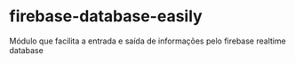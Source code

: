 # firebase-database-easily
Módulo que facilita a entrada e saída de informações pelo firebase realtime database

